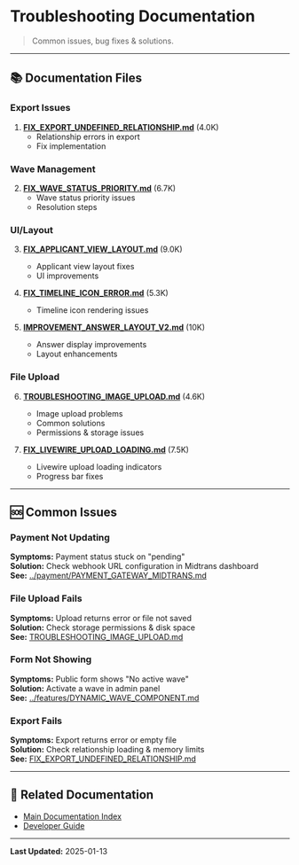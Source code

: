 # Troubleshooting Documentation

> Common issues, bug fixes & solutions.

---

## 📚 Documentation Files

### **Export Issues**
1. **[FIX_EXPORT_UNDEFINED_RELATIONSHIP.md](FIX_EXPORT_UNDEFINED_RELATIONSHIP.md)** (4.0K)
   - Relationship errors in export
   - Fix implementation

### **Wave Management**
2. **[FIX_WAVE_STATUS_PRIORITY.md](FIX_WAVE_STATUS_PRIORITY.md)** (6.7K)
   - Wave status priority issues
   - Resolution steps

### **UI/Layout**
3. **[FIX_APPLICANT_VIEW_LAYOUT.md](FIX_APPLICANT_VIEW_LAYOUT.md)** (9.0K)
   - Applicant view layout fixes
   - UI improvements

4. **[FIX_TIMELINE_ICON_ERROR.md](FIX_TIMELINE_ICON_ERROR.md)** (5.3K)
   - Timeline icon rendering issues

5. **[IMPROVEMENT_ANSWER_LAYOUT_V2.md](IMPROVEMENT_ANSWER_LAYOUT_V2.md)** (10K)
   - Answer display improvements
   - Layout enhancements

### **File Upload**
6. **[TROUBLESHOOTING_IMAGE_UPLOAD.md](TROUBLESHOOTING_IMAGE_UPLOAD.md)** (4.6K)
   - Image upload problems
   - Common solutions
   - Permissions & storage issues

7. **[FIX_LIVEWIRE_UPLOAD_LOADING.md](FIX_LIVEWIRE_UPLOAD_LOADING.md)** (7.5K)
   - Livewire upload loading indicators
   - Progress bar fixes

---

## 🆘 Common Issues

### **Payment Not Updating**
**Symptoms:** Payment status stuck on "pending"  
**Solution:** Check webhook URL configuration in Midtrans dashboard  
**See:** [../payment/PAYMENT_GATEWAY_MIDTRANS.md](../payment/PAYMENT_GATEWAY_MIDTRANS.md)

### **File Upload Fails**
**Symptoms:** Upload returns error or file not saved  
**Solution:** Check storage permissions & disk space  
**See:** [TROUBLESHOOTING_IMAGE_UPLOAD.md](TROUBLESHOOTING_IMAGE_UPLOAD.md)

### **Form Not Showing**
**Symptoms:** Public form shows "No active wave"  
**Solution:** Activate a wave in admin panel  
**See:** [../features/DYNAMIC_WAVE_COMPONENT.md](../features/DYNAMIC_WAVE_COMPONENT.md)

### **Export Fails**
**Symptoms:** Export returns error or empty file  
**Solution:** Check relationship loading & memory limits  
**See:** [FIX_EXPORT_UNDEFINED_RELATIONSHIP.md](FIX_EXPORT_UNDEFINED_RELATIONSHIP.md)

---

## 🔗 Related Documentation

- [Main Documentation Index](../INDEX.md)
- [Developer Guide](../../DEVELOPER_GUIDE.md)

---

**Last Updated:** 2025-01-13
